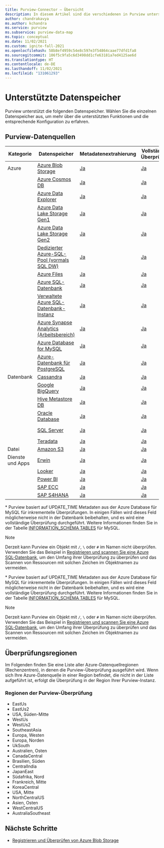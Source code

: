 ```yaml
---
title: Purview-Connector – Übersicht
description: In diesem Artikel sind die verschiedenen in Purview unterstützten Datenspeicher und Funktionen skizziert.
author: chandrakavya
ms.author: kchandra
ms.service: purview
ms.subservice: purview-data-map
ms.topic: conceptual
ms.date: 11/02/2021
ms.custom: ignite-fall-2021
ms.openlocfilehash: 58b8ef4959c54e8c597e3f54864caae77dfd1fa8
ms.sourcegitcommit: 106f5c9fa5c6d3498dd1cfe63181a7ed4125ae6d
ms.translationtype: HT
ms.contentlocale: de-DE
ms.lasthandoff: 11/02/2021
ms.locfileid: "131061293"
---
```

# <a name="supported-data-stores"></a>Unterstützte Datenspeicher

Purview unterstützt die folgenden Datenspeicher. Wählen Sie die einzelnen Datenspeicher aus, um mehr über die unterstützten Funktionen und die entsprechende Konfiguration zu erfahren.

## <a name="purview-data-sources"></a>Purview-Datenquellen

|**Kategorie**|  **Datenspeicher**  |**Metadatenextrahierung**|**Vollständige Überprüfung**|**Inkrementelle Überprüfung**|**Bereichsbezogene Überprüfung**|**Klassifizierung**|**Zugriffsrichtlinie**|**Herkunft**|
|---|---|---|---|---|---|---|---|---|
| Azure | [Azure Blob Storage](register-scan-azure-blob-storage-source.md)| [Ja](register-scan-azure-blob-storage-source.md#register) | [Ja](register-scan-azure-blob-storage-source.md#scan)|[Ja](register-scan-azure-blob-storage-source.md#scan) | [Ja](register-scan-azure-blob-storage-source.md#scan)|[Ja](register-scan-azure-blob-storage-source.md#scan)| Ja | Nein|
||[Azure Cosmos DB](register-scan-azure-cosmos-database.md)| [Ja](register-scan-azure-cosmos-database.md#register) | [Ja](register-scan-azure-cosmos-database.md#scan)|[Ja](register-scan-azure-cosmos-database.md#scan) | [Ja](register-scan-azure-cosmos-database.md#scan)|[Ja](register-scan-azure-cosmos-database.md#scan)|Nein|Nein|
||[Azure Data Explorer](register-scan-azure-data-explorer.md)| [Ja](register-scan-azure-data-explorer.md#register) | [Ja](register-scan-azure-data-explorer.md#scan) | [Ja](register-scan-azure-data-explorer.md#scan) | [Ja](register-scan-azure-data-explorer.md#scan)| [Ja](register-scan-azure-data-explorer.md#scan)| Nein | Nein |
||[Azure Data Lake Storage Gen1](register-scan-adls-gen1.md)| [Ja](register-scan-adls-gen1.md#register) | [Ja](register-scan-adls-gen1.md#scan)|[Ja](register-scan-adls-gen1.md#scan) | [Ja](register-scan-adls-gen1.md#scan)|[Ja](register-scan-adls-gen1.md#scan)| Nein |[Data Factory-Datenherkunft](how-to-link-azure-data-factory.md) |
||[Azure Data Lake Storage Gen2](register-scan-adls-gen2.md)| [Ja](register-scan-adls-gen2.md#register) | [Ja](register-scan-adls-gen2.md#scan)|[Ja](register-scan-adls-gen2.md#scan) | [Ja](register-scan-adls-gen2.md#scan)|[Ja](register-scan-adls-gen2.md#scan)| Ja | [Data Factory-Datenherkunft](how-to-link-azure-data-factory.md) |
||[Dedizierter Azure-SQL-Pool (vormals SQL DW)](register-scan-azure-synapse-analytics.md)| [Ja](register-scan-azure-synapse-analytics.md#register) | [Ja](register-scan-azure-synapse-analytics.md#scan)| [Ja](register-scan-azure-synapse-analytics.md#scan)| [Ja](register-scan-azure-synapse-analytics.md#scan)| [Ja](register-scan-azure-synapse-analytics.md#scan)| Nein | Nein|
||[Azure Files](register-scan-azure-files-storage-source.md)|[Ja](register-scan-azure-files-storage-source.md#register) | [Ja](register-scan-azure-files-storage-source.md#scan) | [Ja](register-scan-azure-files-storage-source.md#scan) | [Ja](register-scan-azure-files-storage-source.md#scan) | [Ja](register-scan-azure-files-storage-source.md#scan) | Nein | Nein |
||[Azure SQL-Datenbank](register-scan-azure-sql-database.md)| [Ja](register-scan-azure-sql-database.md#register) | [Ja](register-scan-azure-sql-database.md#scan)|[Ja](register-scan-azure-sql-database.md#scan) | [Ja](register-scan-azure-sql-database.md#scan)|[Ja](register-scan-azure-sql-database.md#scan)| Nein |[Data Factory-Datenherkunft](how-to-link-azure-data-factory.md)|
||[Verwaltete Azure SQL-Datenbank-Instanz](register-scan-azure-sql-database-managed-instance.md)| [Ja](register-scan-azure-sql-database-managed-instance.md#register) | [Ja](register-scan-azure-sql-database-managed-instance.md#scan)| [Ja](register-scan-azure-sql-database-managed-instance.md#scan) | [Ja](register-scan-azure-sql-database-managed-instance.md#scan) | [Ja](register-scan-azure-sql-database-managed-instance.md#scan) | Nein | [Data Factory-Datenherkunft](how-to-link-azure-data-factory.md) |
||[Azure Synapse Analytics (Arbeitsbereich)](register-scan-synapse-workspace.md)| [Ja](register-scan-synapse-workspace.md#register) | [Ja](register-scan-synapse-workspace.md#scan)| [Ja](register-scan-synapse-workspace.md#scan) | [Ja](register-scan-synapse-workspace.md#scan)| [Ja](register-scan-synapse-workspace.md#scan)| Nein| [Ja](how-to-lineage-azure-synapse-analytics.md)|
||[Azure Database for MySQL](register-scan-azure-mysql-database.md)| [Ja](register-scan-azure-mysql-database.md#register) | [Ja](register-scan-azure-mysql-database.md#scan)| [Ja*](register-scan-azure-mysql-database.md#scan) | [Ja](register-scan-azure-mysql-database.md#scan) | [Ja](register-scan-azure-mysql-database.md#scan) | Nein | [Data Factory-Datenherkunft](how-to-link-azure-data-factory.md) |
||[Azure-Datenbank für PostgreSQL](register-scan-azure-postgresql.md)| [Ja](register-scan-azure-postgresql.md#register) | [Ja](register-scan-azure-postgresql.md#scan)| [Ja](register-scan-azure-postgresql.md#scan) | [Ja](register-scan-azure-postgresql.md#scan) | [Ja](register-scan-azure-postgresql.md#scan) | Nein | [Data Factory-Datenherkunft](how-to-link-azure-data-factory.md) |
|Datenbank|[Cassandra](register-scan-cassandra-source.md)|[Ja](register-scan-cassandra-source.md#register) | [Ja](register-scan-cassandra-source.md#scan)| Nein | Nein | Nein | Nein| [Ja](how-to-lineage-cassandra.md)|
||[Google BigQuery](register-scan-google-bigquery-source.md)| [Ja](register-scan-google-bigquery-source.md#register)| [Ja](register-scan-google-bigquery-source.md#scan)| Nein | Nein | Nein | Nein| [Ja](how-to-lineage-google-bigquery.md)|
||[Hive Metastore DB](register-scan-hive-metastore-source.md)| [Ja](register-scan-hive-metastore-source.md#register)| [Ja](register-scan-hive-metastore-source.md#scan)| Nein | Nein | Nein | Nein| Ja |
||[Oracle Database](register-scan-oracle-source.md)| [Ja](register-scan-oracle-source.md#register)| [Ja](register-scan-oracle-source.md#scan)| Nein | Nein | Nein | Nein| [Ja](how-to-lineage-oracle.md)|
||[SQL Server](register-scan-on-premises-sql-server.md)| [Ja](register-scan-on-premises-sql-server.md#register) | [Ja](register-scan-on-premises-sql-server.md#scan) | [Ja](register-scan-on-premises-sql-server.md#scan) | [Ja](register-scan-on-premises-sql-server.md#scan) | [Ja](register-scan-on-premises-sql-server.md#scan) | Nein| [Data Factory-Datenherkunft](how-to-link-azure-data-factory.md) |
||[Teradata](register-scan-teradata-source.md)| [Ja](register-scan-teradata-source.md#register)| [Ja](register-scan-teradata-source.md#scan)| Nein | Nein | Nein | Nein| [Ja](how-to-lineage-teradata.md)|
|Datei|[Amazon S3](register-scan-amazon-s3.md)|[Ja](register-scan-amazon-s3.md)| [Ja](register-scan-amazon-s3.md)| [Ja](register-scan-amazon-s3.md)| [Ja](register-scan-amazon-s3.md)| [Ja](register-scan-amazon-s3.md)| Nein| Ja|
|Dienste und Apps|[Erwin](register-scan-erwin-source.md)| [Ja](register-scan-erwin-source.md#register)| [Ja](register-scan-erwin-source.md#scan)| Nein | Nein | Nein | Nein| [Ja](how-to-lineage-erwin.md)|
||[Looker](register-scan-looker-source.md)| [Ja](register-scan-looker-source.md#register)| [Ja](register-scan-looker-source.md#scan)| Nein | Nein | Nein | Nein| [Ja](how-to-lineage-looker.md)|
||[Power BI](register-scan-power-bi-tenant.md)| [Ja](register-scan-power-bi-tenant.md#register)| [Ja](register-scan-power-bi-tenant.md#scan)| Nein | Nein | Nein | Nein| [Ja](how-to-lineage-powerbi.md)|
||[SAP ECC](register-scan-sapecc-source.md)| [Ja](register-scan-sapecc-source.md#register)| [Ja](register-scan-sapecc-source.md#scan)| Nein | Nein | Nein | Nein| [Ja](how-to-lineage-sapecc.md)|
||[SAP S4HANA](register-scan-saps4hana-source.md)| [Ja](register-scan-saps4hana-source.md#register)| [Ja](register-scan-saps4hana-source.md#scan)| Nein | Nein | Nein | Nein| [Ja](how-to-lineage-sapecc.md)|

\* Purview basiert auf UPDATE_TIME Metadaten aus der Azure Database für MySQL für inkrementelle Überprüfungen. In einigen Fällen wird dieses Feld möglicherweise nicht in der Datenbank beibehalten, und es wird eine vollständige Überprüfung durchgeführt. Weitere Informationen finden Sie in der Tabelle [INFORMATION_SCHEMA TABLES](https://dev.mysql.com/doc/refman/5.7/en/information-schema-tables-table.html) für MySQL. 

> [!NOTE]
> Derzeit kann Purview ein Objekt mit `/`, `\` oder `#` im Namen nicht überprüfen. Verwenden Sie das Beispiel in [Registrieren und scannen Sie eine Azure SQL-Datenbank](register-scan-azure-sql-database.md#creating-the-scan), um den Umfang ihrer Überprüfung zu überprüfen und das Scannen von Ressourcen mit solchen Zeichen im Objektnamen zu vermeiden.

\* Purview basiert auf UPDATE_TIME Metadaten aus der Azure Database für MySQL für inkrementelle Überprüfungen. In einigen Fällen wird dieses Feld möglicherweise nicht in der Datenbank beibehalten, und es wird eine vollständige Überprüfung durchgeführt. Weitere Informationen finden Sie in der Tabelle [INFORMATION_SCHEMA TABLES](https://dev.mysql.com/doc/refman/5.7/en/information-schema-tables-table.html) für MySQL. 

> [!NOTE]
> Derzeit kann Purview ein Objekt mit `/`, `\` oder `#` im Namen nicht überprüfen. Verwenden Sie das Beispiel in [Registrieren und scannen Sie eine Azure SQL-Datenbank](register-scan-azure-sql-database.md#creating-the-scan), um den Umfang ihrer Überprüfung zu überprüfen und das Scannen von Ressourcen mit solchen Zeichen im Objektnamen zu vermeiden.

## <a name="scan-regions"></a>Überprüfungsregionen
Im Folgenden finden Sie eine Liste aller Azure-Datenquellregionen (Rechenzentren), in denen die Purview-Überprüfung ausgeführt wird. Wenn sich Ihre Azure-Datenquelle in einer Region befindet, die nicht in der Liste aufgeführt ist, erfolgt die Überprüfung in der Region Ihrer Purview-Instanz.
 
### <a name="purview-scanner-regions"></a>Regionen der Purview-Überprüfung

- EastUs
- EastUs2 
- USA, Süden-Mitte
- WestUs
- WestUs2
- SoutheastAsia
- Europa, Westen
- Europa, Norden
- UkSouth
- Australien, Osten
- CanadaCentral
- Brasilien, Süden
- CentralIndia
- JapanEast
- Südafrika, Nord
- Frankreich, Mitte
- KoreaCentral
- USA, Mitte
- NorthCentralUS
- Asien, Osten
- WestCentralUS
- AustraliaSoutheast

## <a name="next-steps"></a>Nächste Schritte

- [Registrieren und Überprüfen von Azure Blob Storage](register-scan-azure-blob-storage-source.md)
